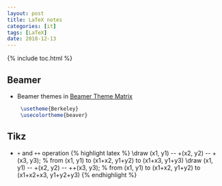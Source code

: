 ```yaml
---
layout: post
title: LaTeX notes
categories: [it]
tags: [LaTeX]
date: 2018-12-13
---
```


{% include toc.html %}

## Beamer
- Beamer themes in [Beamer Theme Matrix](https://hartwork.org/beamer-theme-matrix/)
   ```latex
    \usetheme{Berkeley}
    \usecolortheme{beaver}
   ```

## Tikz
- `+` and `++` operation
  {% highlight latex %}
    \draw (x1, y1) -- +(x2, y2) -- +(x3, y3); % from (x1, y1) to (x1+x2, y1+y2) to (x1+x3, y1+y3)
      \draw (x1, y1) -- +(x2, y2) -- ++(x3, y3); % from (x1, y1) to (x1+x2, y1+y2) to (x1+x2+x3, y1+y2+y3)
  {% endhighlight %}
